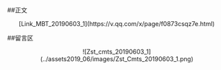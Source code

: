##正文

 <div align="center">[Link_MBT_20190603_1](https://v.qq.com/x/page/f0873csqz7e.html)</div>

##留言区
 <div align="center">![Zst_cmts_20190603_1](../assets2019_06/images/Zst_Cmts_20190603_1.png)</div>